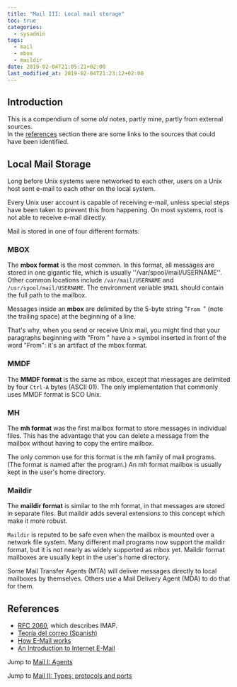 ```yaml
---
title: "Mail III: Local mail storage"
toc: true
categories: 
  - sysadmin
tags:
  - mail
  - mbox
  - maildir
date: 2019-02-04T21:05:21+02:00
last_modified_at: 2019-02-04T21:23:12+02:00
---
```


## Introduction

This is a compendium of some _old_ notes, partly mine, partly from external sources.  
In the [references](#references) section there are some links to the sources that could have been identified.

## Local Mail Storage

Long before Unix systems were networked to each other, users on a Unix host sent e-mail to each other on the local system.

Every Unix user account is capable of receiving e-mail, unless special steps have been taken to prevent this from happening. On most systems, root is not able to receive e-mail directly.

Mail is stored in one of four different formats:

### MBOX

The **mbox format** is the most common. In this format, all messages are stored in one gigantic file, which is usually ''/var/spool/mail/USERNAME''. Other common locations include `/var/mail/USERNAME` and `/usr/spool/mail/USERNAME`. The environment variable `$MAIL` should contain the full path to the mailbox.  

Messages inside an **mbox** are delimited by the 5-byte string "`From `" (note the trailing space) at the beginning of a line.  

That's why, when you send or receive Unix mail, you might find that your paragraphs beginning with "From " have a > symbol inserted in front of the word "From": it's an artifact of the mbox format.

### MMDF

The **MMDF format** is the same as mbox, except that messages are delimited by four `Ctrl-A` bytes (ASCII 01). The only implementation that commonly uses MMDF format is SCO Unix.

### MH

The **mh format** was the first mailbox format to store messages in individual files. This has the advantage that you can delete a message from the mailbox without having to copy the entire mailbox.

The only common use for this format is the mh family of mail programs. (The format is named after the program.) An mh format mailbox is usually kept in the user's home directory.

### Maildir

The **maildir format** is similar to the mh format, in that messages are stored in separate files. But maildir adds several extensions to this concept which make it more robust.

`Maildir` is reputed to be safe even when the mailbox is mounted over a network file system. Many different mail programs now support the maildir format, but it is not nearly as widely supported as mbox yet. Maildir format mailboxes are usually kept in the user's home directory.

Some Mail Transfer Agents (MTA) will deliver messages directly to local mailboxes by themselves. Others use a Mail Delivery Agent (MDA) to do that for them.

## <a name="references"></a>References

* [RFC 2060](http://www.faqs.org/rfcs/rfc2060.html), which describes IMAP.
* [Teoría del correo (Spanish)](https://cursosasir.files.wordpress.com/2014/06/teoria_correo.pdf)
* [How E-Mail works](https://howto.lintel.in/how-does-email-work/)
* [An Introduction to Internet E-Mail](http://wooledge.org/~greg/mail.html)

Jump to [Mail I: Agents](/sysadmin/mail-i-service-elements/)

Jump to [Mail II: Types, protocols and ports](/sysadmin/mail-ii-types-protocols-and-ports)